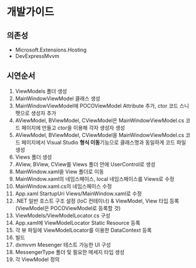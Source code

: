 ﻿# 개발가이드

## 의존성

- Microsoft.Extensions.Hosting
- DevExpressMvvm

## 시연순서

1. ViewModels 폴더 생성
2. MainWindowViewModel 클래스 생성
3. MainWindowViewModel에 POCOViewModel Attribute 추가, ctor 코드 스니펫으로 생성자 추가
4. AViewModel, BViewModel, CViewModel은 MainWindowViewModel.cs 코드 페이지에 만들고 ctor을 이용해 각자 생성자 생성
5. AViewModel, BViewModel, CViewModel을 MainWindowViewModel.cs 코드 페이지에서 Visual Studio **형식 이동**기능으로 클래스명과 동일하게 코드 파일 생성
6. Views 폴더 생성
6. AView, BView, CView를 Views 폴더 안에 UserControl로 생성
7. MainWindow.xaml을 View 폴더로 이동
8. MainWindow.xaml의 네임스페이스, local 네임스페이스를 Views로 수정
9. MainWindow.xaml.cs의 네임스페이스 수정
10. App.xaml StartupUri Views/MainWindow.xaml로 수정
11. .NET 일반 호스트 구조 설정 (IoC 컨테이너) & ViewModel, View 타입 등록 (ViewModel은 POCOViewModel로 등록할 것)
12. ViewModels/ViewModelLocator.cs 구성
13. App.xaml에 ViewModelLocator Static Resource 등록
14. 각 뷰 파일에 ViewModelLocator를 이용한 DataContext 등록
15. 빌드
16. dxmvvm Mesenger 테스트 가능한 UI 구성
17. MessengerType 폴더 및 필요한 메세지 타입 생성
18. 각 ViewModel 정의